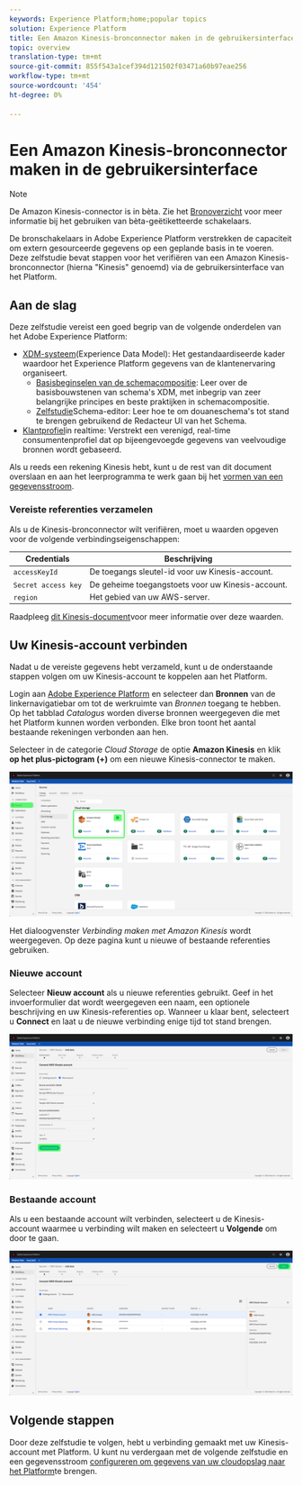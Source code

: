 ```yaml
---
keywords: Experience Platform;home;popular topics
solution: Experience Platform
title: Een Amazon Kinesis-bronconnector maken in de gebruikersinterface
topic: overview
translation-type: tm+mt
source-git-commit: 855f543a1cef394d121502f03471a60b97eae256
workflow-type: tm+mt
source-wordcount: '454'
ht-degree: 0%

---
```



# Een Amazon Kinesis-bronconnector maken in de gebruikersinterface

>[!NOTE]
>De Amazon Kinesis-connector is in bèta. Zie het [Bronoverzicht](../../../../home.md#terms-and-conditions) voor meer informatie bij het gebruiken van bèta-geëtiketteerde schakelaars.

De bronschakelaars in Adobe Experience Platform verstrekken de capaciteit om extern gesourceerde gegevens op een geplande basis in te voeren. Deze zelfstudie bevat stappen voor het verifiëren van een Amazon Kinesis-bronconnector (hierna &quot;Kinesis&quot; genoemd) via de gebruikersinterface van het Platform.

## Aan de slag

Deze zelfstudie vereist een goed begrip van de volgende onderdelen van het Adobe Experience Platform:

- [XDM-systeem](../../../../../xdm/home.md)(Experience Data Model): Het gestandaardiseerde kader waardoor het Experience Platform gegevens van de klantenervaring organiseert.
   - [Basisbeginselen van de schemacompositie](../../../../../xdm/schema/composition.md): Leer over de basisbouwstenen van schema&#39;s XDM, met inbegrip van zeer belangrijke principes en beste praktijken in schemacompositie.
   - [Zelfstudie](../../../../../xdm/tutorials/create-schema-ui.md)Schema-editor: Leer hoe te om douaneschema&#39;s tot stand te brengen gebruikend de Redacteur UI van het Schema.
- [Klantprofiel](../../../../../profile/home.md)in realtime: Verstrekt een verenigd, real-time consumentenprofiel dat op bijeengevoegde gegevens van veelvoudige bronnen wordt gebaseerd.

Als u reeds een rekening Kinesis hebt, kunt u de rest van dit document overslaan en aan het leerprogramma te werk gaan bij het [vormen van een gegevensstroom](../../dataflow/streaming/cloud-storage.md).

### Vereiste referenties verzamelen

Als u de Kinesis-bronconnector wilt verifiëren, moet u waarden opgeven voor de volgende verbindingseigenschappen:

| Credentials | Beschrijving |
| ---------- | ----------- |
| `accessKeyId` | De toegangs sleutel-id voor uw Kinesis-account. |
| `Secret access key` | De geheime toegangstoets voor uw Kinesis-account. |
| `region` | Het gebied van uw AWS-server. |

Raadpleeg [dit Kinesis-document](https://docs.aws.amazon.com/streams/latest/dev/getting-started.html)voor meer informatie over deze waarden.

## Uw Kinesis-account verbinden

Nadat u de vereiste gegevens hebt verzameld, kunt u de onderstaande stappen volgen om uw Kinesis-account te koppelen aan het Platform.

Login aan [Adobe Experience Platform](https://platform.adobe.com) en selecteer dan **Bronnen** van de linkernavigatiebar om tot de werkruimte van *Bronnen* toegang te hebben. Op het tabblad *Catalogus* worden diverse bronnen weergegeven die met het Platform kunnen worden verbonden. Elke bron toont het aantal bestaande rekeningen verbonden aan hen.

Selecteer in de categorie *Cloud Storage* de optie **Amazon Kinesis** en klik **op het plus-pictogram (+)** om een nieuwe Kinesis-connector te maken.

![](../../../../images/tutorials/create/kinesis/catalog.png)

Het dialoogvenster *Verbinding maken met Amazon Kinesis* wordt weergegeven. Op deze pagina kunt u nieuwe of bestaande referenties gebruiken.

### Nieuwe account

Selecteer **Nieuw account** als u nieuwe referenties gebruikt. Geef in het invoerformulier dat wordt weergegeven een naam, een optionele beschrijving en uw Kinesis-referenties op. Wanneer u klaar bent, selecteert u **Connect** en laat u de nieuwe verbinding enige tijd tot stand brengen.

![](../../../../images/tutorials/create/kinesis/new.png)

### Bestaande account

Als u een bestaande account wilt verbinden, selecteert u de Kinesis-account waarmee u verbinding wilt maken en selecteert u **Volgende** om door te gaan.

![](../../../../images/tutorials/create/kinesis/existing.png)

## Volgende stappen

Door deze zelfstudie te volgen, hebt u verbinding gemaakt met uw Kinesis-account met Platform. U kunt nu verdergaan met de volgende zelfstudie en een gegevensstroom [configureren om gegevens van uw cloudopslag naar het Platform](../../dataflow/streaming/cloud-storage.md)te brengen.